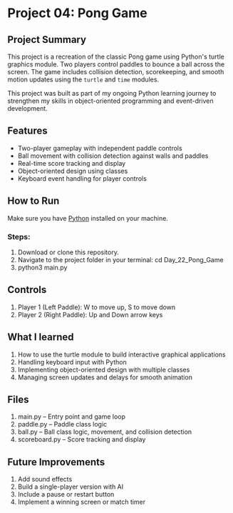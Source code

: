 # Project 04: Pong Game

## Project Summary

This project is a recreation of the classic Pong game using Python's turtle graphics module. Two players control paddles to bounce a ball across the screen. The game includes collision detection, scorekeeping, and smooth motion updates using the `turtle` and `time` modules.

This project was built as part of my ongoing Python learning journey to strengthen my skills in object-oriented programming and event-driven development.

## Features

- Two-player gameplay with independent paddle controls
- Ball movement with collision detection against walls and paddles
- Real-time score tracking and display
- Object-oriented design using classes
- Keyboard event handling for player controls

## How to Run

Make sure you have [Python](https://www.python.org/downloads/) installed on your machine.

### Steps:

1. Download or clone this repository.
2. Navigate to the project folder in your terminal:
   cd Day_22_Pong_Game
3. python3 main.py

## Controls
1. Player 1 (Left Paddle): W to move up, S to move down
2. Player 2 (Right Paddle): Up and Down arrow keys

## What I learned
1. How to use the turtle module to build interactive graphical applications
2. Handling keyboard input with Python
3. Implementing object-oriented design with multiple classes
4. Managing screen updates and delays for smooth animation

## Files
1. main.py – Entry point and game loop
2. paddle.py – Paddle class logic
3. ball.py – Ball class logic, movement, and collision detection
4. scoreboard.py – Score tracking and display

## Future Improvements
1. Add sound effects
2. Build a single-player version with AI
3. Include a pause or restart button
4. Implement a winning screen or match timer